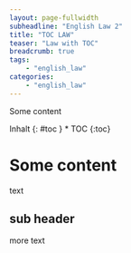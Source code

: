 ```yaml
---
layout: page-fullwidth
subheadline: "English Law 2"
title: "TOC LAW"
teaser: "Law with TOC"
breadcrumb: true
tags:
    - "english_law"
categories:
    - "english_law"
---
```


Some content

<div class="row">
<div class="medium-4 medium-push-8 columns" markdown="1">
<div class="panel radius" markdown="1">
Inhalt
{: #toc }
*  TOC
{:toc}
</div>
</div><!-- /.medium-4.columns -->
<div class="medium-8 medium-pull-4 columns" markdown="1">
</div><!-- /.medium-8.columns -->
</div><!-- /.row -->

# Some content

text

## sub header

more text